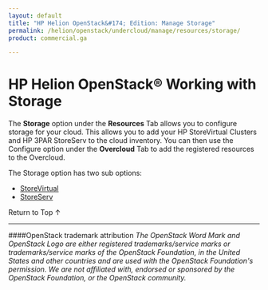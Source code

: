 ```yaml
---
layout: default
title: "HP Helion OpenStack&#174; Edition: Manage Storage"
permalink: /helion/openstack/undercloud/manage/resources/storage/
product: commercial.ga

---
```

<!--PUBLISHED-->


<script>

function PageRefresh {
onLoad="window.refresh"
}

PageRefresh();

</script>

<!---
<p style="font-size: small;"> <a href="/helion/openstack/install-beta/kvm/">&#9664; PREV</a> | <a href="/helion/openstack/install-beta-overview/">&#9650; UP</a> | <a href="/helion/openstack/install-beta/esx/">NEXT &#9654;</a> </p>-->


# HP Helion OpenStack&#174; Working with Storage

The **Storage** option under the **Resources** Tab allows you to configure storage for your cloud. This allows you to add your HP StoreVirtual Clusters and HP 3PAR StoreServ to the cloud inventory. You can then use the Configure option under the **Overcloud** Tab to add the registered resources to the Overcloud.  

The Storage option has two sub options:

* [StoreVirtual](/helion/openstack/undercloud/storage/storevirtual/)
* [StoreServ](/helion/openstack/undercloud/storage/storeserv/)

<a href="#top" style="padding:14px 0px 14px 0px; text-decoration: none;"> Return to Top &#8593; </a>

----
####OpenStack trademark attribution
*The OpenStack Word Mark and OpenStack Logo are either registered trademarks/service marks or trademarks/service marks of the OpenStack Foundation, in the United States and other countries and are used with the OpenStack Foundation's permission. We are not affiliated with, endorsed or sponsored by the OpenStack Foundation, or the OpenStack community.*
